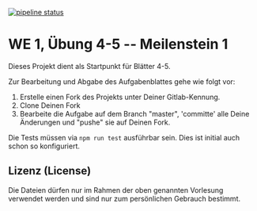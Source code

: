 [![pipeline status](../../../badges/master/pipeline.svg)](../../../pipelines/latest)

# WE 1, Übung 4-5 -- Meilenstein 1

Dieses Projekt dient als Startpunkt für Blätter 4-5.

Zur Bearbeitung und Abgabe des Aufgabenblattes gehe wie folgt vor:

1. Erstelle einen Fork des Projekts unter Deiner Gitlab-Kennung.
2. Clone Deinen Fork
2. Bearbeite die Aufgabe auf dem Branch "master", 'committe' alle Deine Änderungen und "pushe" sie auf Deinen Fork.

Die Tests müssen via `npm run test` ausführbar sein. Dies ist initial auch schon so konfiguriert.

## Lizenz (License)

Die Dateien dürfen nur im Rahmen der oben genannten Vorlesung verwendet werden und sind nur zum persönlichen Gebrauch bestimmt.